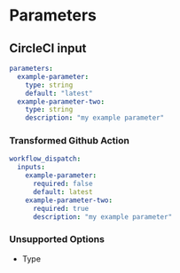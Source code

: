 # Parameters

## CircleCI input

```yaml
parameters:
  example-parameter:
    type: string
    default: "latest"
  example-parameter-two:
    type: string
    description: "my example parameter"
```

### Transformed Github Action

```yaml
workflow_dispatch:
  inputs:
    example-parameter:
      required: false
      default: latest
    example-parameter-two:
      required: true
      description: "my example parameter"
```

### Unsupported Options

- Type
